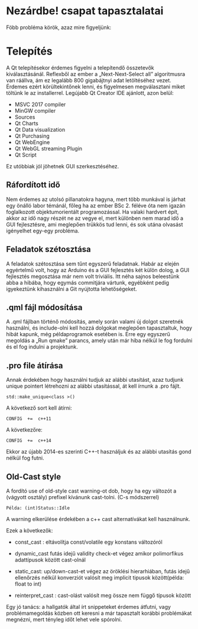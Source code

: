 # Nezárdbe! csapat tapasztalatai

Föbb probléma körök, azaz mire figyeljünk: 
# **Telepítés**

A Qt telepítésekor érdemes figyelni a telepítendő összetevők kiválasztásánál. Reflexből az ember a „Next-Next-Select all” algoritmusra van ráállva, ám ez legalább 800 gigabájtnyi adat letöltéséhez vezet. Érdemes ezért körültekintőnek lenni, és figyelmesen megválasztani miket töltünk le az installerrel. Legújabb Qt Creator IDE ajánlott, azon belül:

 - MSVC 2017 compiler 
 - MinGW compiler
 -  Sources 
 - Qt Charts 
 - Qt Data visualization 
 - Qt Purchasing 
 - Qt WebEngine 
 - Qt WebGL streaming Plugin 
 - Qt Script

Ez utóbbiak jól jöhetnek GUI szerkesztéséhez.

## **Ráfordított idő**

Nem érdemes az utolsó pillanatokra hagyna, mert több munkával is járhat egy önálló labor témánál, főleg ha az ember BSc 2. féléve óta nem igazán foglalkozott objektumorientált programozással. Ha valaki hardvert épít, akkor az idő nagy részét ne az vegye el, mert különben nem marad idő a GUI fejlesztésre, ami meglepően trükkös tud lenni, és sok utána olvasást igényelhet egy-egy probléma.

## **Feladatok szétosztása**

A feladatok szétosztása sem tűnt egyszerű feladatnak. Habár az elején egyértelmű volt, hogy az Arduino és a GUI fejlesztés két külön dolog, a GUI fejlesztés megosztása már nem volt triviális. Itt néha sajnos beleestünk abba a hibába, hogy egymás commitjára vártunk, egyébként pedig igyekeztünk kihasználni a Git nyújtotta lehetőségeket.

##  **.qml fájl módosítása**

A .qml fájlban történő módosítás, amely során valami új dolgot szeretnék használni, és include-olni kell hozzá dolgokat meglepően tapasztaltuk, hogy hibát kapunk, még példaprogramok esetében is. Erre egy egyszerű megoldás a „Run qmake” parancs, amely után már hiba nélkül le fog fordulni és el fog indulni a projektunk.

## **.pro file átírása**

Annak érdekében hogy használni tudjuk az alábbi utasítást, azaz tudjunk unique pointert létrehozni az alábbi utasítással, át kell írnunk a .pro fájlt.

    std::make_unique<class >()

A következő sort kell átírni:

    CONFIG  +=  c++11

A következőre:

    CONFIG  +=  c++14

Ekkor az újabb 2014-es szerinti C++-t használjuk és az alábbi utasítás gond nélkül fog futni.

## **Old-Cast style**
A fordító use of old-style cast warning-ot dob, hogy ha egy változót a (vágyott osztály) prefixel kívánunk cast-tolni. (C-s módszerrel)

    Példa: (int)Status::Idle

A warning elkerülése érdekében a c++ cast alternatívákat kell használnunk.

Ezek a következők:

 - const_cast : eltávolítja const/volatile egy konstans változóról
 - dynamic_cast futás idejű validity check-et végez amikor polimorfikus adattípusok között cast-olnál
   
 - static_cast: up/down-cast-et végez az öröklési hierarhiában, futás
   idejű ellenőrzés nélkül konverziót valósít meg implicit tipusok
   között(példa: float to int)    
   
 - reinterpret_cast : cast-olást valósít    meg össze nem függő típusok 
   között

Egy jó tanács: a hallgatók által írt snippeteket érdemes átfutni, vagy problémamegoldás közben ott keresni a már tapasztalt korábbi problémákat megnézni, mert tényleg időt lehet vele spórolni.